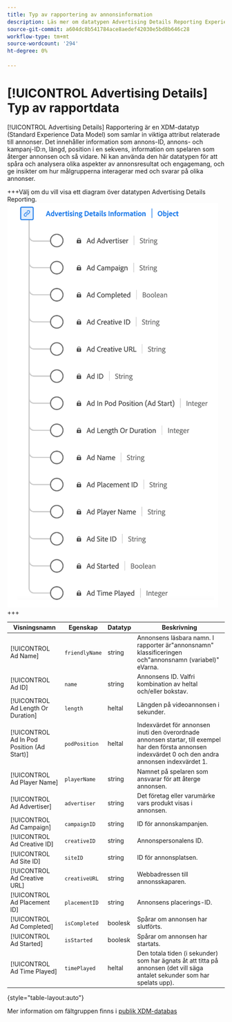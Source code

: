 ```yaml
---
title: Typ av rapportering av annonsinformation
description: Läs mer om datatypen Advertising Details Reporting Experience Data Model (XDM).
source-git-commit: a604dc8b541784ace8aedef42030e5bd8b646c28
workflow-type: tm+mt
source-wordcount: '294'
ht-degree: 0%

---
```


# [!UICONTROL Advertising Details] Typ av rapportdata

[!UICONTROL Advertising Details] Rapportering är en XDM-datatyp (Standard Experience Data Model) som samlar in viktiga attribut relaterade till annonser. Det innehåller information som annons-ID, annons- och kampanj-ID:n, längd, position i en sekvens, information om spelaren som återger annonsen och så vidare. Ni kan använda den här datatypen för att spåra och analysera olika aspekter av annonsresultat och engagemang, och ge insikter om hur målgrupperna interagerar med och svarar på olika annonser.

+++Välj om du vill visa ett diagram över datatypen Advertising Details Reporting.
![Ett diagram över datatypen Advertising Details Reporting.](../images/data-types/advertising-details-information.png)
+++

| Visningsnamn | Egenskap | Datatyp | Beskrivning |
|----------------------------------------|-----------------|-----------|-----------------------------------------------------------------------------------------------|
| [!UICONTROL Ad Name] | `friendlyName` | string | Annonsens läsbara namn. I rapporter är&quot;annonsnamn&quot; klassificeringen och&quot;annonsnamn (variabel)&quot; eVarna. |
| [!UICONTROL Ad ID] | `name` | string | Annonsens ID. Valfri kombination av heltal och/eller bokstav. |
| [!UICONTROL Ad Length Or Duration] | `length` | heltal | Längden på videoannonsen i sekunder. |
| [!UICONTROL Ad In Pod Position (Ad Start)] | `podPosition` | heltal | Indexvärdet för annonsen inuti den överordnade annonsen startar, till exempel har den första annonsen indexvärdet 0 och den andra annonsen indexvärdet 1. |
| [!UICONTROL Ad Player Name] | `playerName` | string | Namnet på spelaren som ansvarar för att återge annonsen. |
| [!UICONTROL Ad Advertiser] | `advertiser` | string | Det företag eller varumärke vars produkt visas i annonsen. |
| [!UICONTROL Ad Campaign] | `campaignID` | string | ID för annonskampanjen. |
| [!UICONTROL Ad Creative ID] | `creativeID` | string | Annonspersonalens ID. |
| [!UICONTROL Ad Site ID] | `siteID` | string | ID för annonsplatsen. |
| [!UICONTROL Ad Creative URL] | `creativeURL` | string | Webbadressen till annonsskaparen. |
| [!UICONTROL Ad Placement ID] | `placementID` | string | Annonsens placerings-ID. |
| [!UICONTROL Ad Completed] | `isCompleted` | boolesk | Spårar om annonsen har slutförts. |
| [!UICONTROL Ad Started] | `isStarted` | boolesk | Spårar om annonsen har startats. |
| [!UICONTROL Ad Time Played] | `timePlayed` | heltal | Den totala tiden (i sekunder) som har ägnats åt att titta på annonsen (det vill säga antalet sekunder som har spelats upp). |

{style="table-layout:auto"}

Mer information om fältgruppen finns i [publik XDM-databas](https://github.com/adobe/xdm/blob/master/components/datatypes/advertisingdetails.schema.json)
